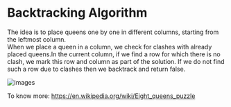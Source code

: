 # Backtracking Algorithm

The idea is to place queens one by one in different columns, starting from the leftmost column.<br> When we place a queen in a column,
we check for clashes with already placed queens.In the current column, if we find a row for which there is no clash,
we mark this row and column as part of the solution. If we do not find such a row due to clashes then we backtrack and return false.

![images](https://user-images.githubusercontent.com/39775573/127766172-08e959bf-80ef-4f44-ba8e-c1771b2c9021.png)

To know more:
https://en.wikipedia.org/wiki/Eight_queens_puzzle
